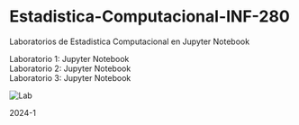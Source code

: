 # Estadistica-Computacional-INF-280
Laboratorios de Estadistica Computacional en Jupyter Notebook

Laboratorio 1: Jupyter Notebook  
Laboratorio 2: Jupyter Notebook  
Laboratorio 3: Jupyter Notebook  

![Lab](https://github.com/BenjaminPavez/Estadistica-Computacional-INF280/blob/main/miniatura.jpg)

2024-1
